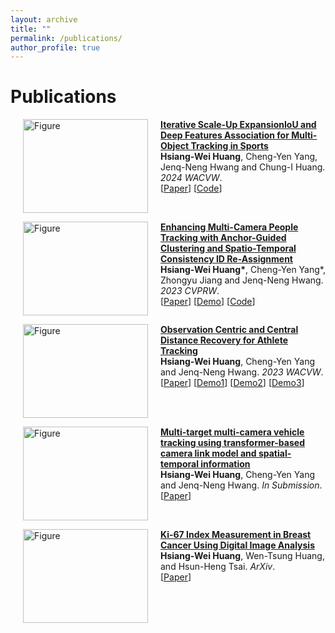 ```yaml
---
layout: archive
title: ""
permalink: /publications/
author_profile: true
---
```


# <i class="fa fa-fw fa-copy"></i> Publications #

<!-- ## Conference Paper ## -->

<p>
<a href="http://hsiangwei0903.github.io/publications/sports2"><img src="https://hsiangwei0903.github.io/images/sports2.jpg?raw=true" alt="Figure" style="width: 200px; height: 150px" hspace="20" align="left"/></a>
<b><a href="http://hsiangwei0903.github.io/publications/sports2">Iterative Scale-Up ExpansionIoU and Deep Features Association for Multi-Object Tracking in Sports</a></b><br> 
<b>Hsiang-Wei Huang</b>, Cheng-Yen Yang, Jenq-Neng Hwang and Chung-I Huang. <i>2024 WACVW</i>.<br>
[<a href="https://arxiv.org/abs/2306.13074">Paper</a>]
[<a href="https://github.com/hsiangwei0903/Deep-EIoU">Code</a>]
<br clear="left">
</p>

<p>
<a href="http://hsiangwei0903.github.io/publications/mcmp"><img src="https://hsiangwei0903.github.io/images/mcmp.jpg?raw=true" alt="Figure" style="width: 200px; height: 150px" hspace="20" align="left"/></a>
<b><a href="http://hsiangwei0903.github.io/publications/mcmp">Enhancing Multi-Camera People Tracking with
Anchor-Guided Clustering and Spatio-Temporal Consistency ID Re-Assignment</a></b><br> 
<b>Hsiang-Wei Huang*</b>, Cheng-Yen Yang*, Zhongyu Jiang and Jenq-Neng Hwang. <i>2023 CVPRW</i>.<br>
[<a href="https://openaccess.thecvf.com/content/CVPR2023W/AICity/papers/Huang_Enhancing_Multi-Camera_People_Tracking_With_Anchor-Guided_Clustering_and_Spatio-Temporal_Consistency_CVPRW_2023_paper.pdf">Paper</a>]
[<a href="https://youtu.be/0oLuCO-_ZNA">Demo</a>]
[<a href="https://github.com/ipl-uw/AIC23_Track1_UWIPL_ETRI">Code</a>]
<br clear="left">
</p>

<p>
<a href="http://hsiangwei0903.github.io/publications/sports"><img src="https://hsiangwei0903.github.io/images/sportsmot.JPG?raw=true" alt="Figure" style="width: 200px; height: 150px" hspace="20" align="left"/></a>
<b><a href="http://hsiangwei0903.github.io/publications/sports">Observation Centric and Central Distance Recovery for Athlete Tracking</a></b><br> 
<b>Hsiang-Wei Huang</b>, Cheng-Yen Yang and Jenq-Neng Hwang. <i>2023 WACVW</i>.<br>
[<a href="https://openaccess.thecvf.com/content/WACV2023W/CV4WS/papers/Huang_Observation_Centric_and_Central_Distance_Recovery_for_Athlete_Tracking_WACVW_2023_paper.pdf">Paper</a>]
[<a href="https://www.youtube.com/watch?v=e6ujJtjKVQk">Demo1</a>]
[<a href="https://www.youtube.com/watch?v=WuHNBSd0VD4">Demo2</a>]
[<a href="https://www.youtube.com/watch?v=1HcOVbvTbB4">Demo3</a>]
<br clear="left">
</p>

<p>
<a href="http://hsiangwei0903.github.io/publications/mtmc_vehicle"><img src="https://hsiangwei0903.github.io/images/aic.jpg?raw=true" alt="Figure" style="width: 200px; height: 150px" hspace="20" align="left"/></a>
<b><a href="http://hsiangwei0903.github.io/publications/mtmc_vehicle">Multi-target multi-camera vehicle tracking using transformer-based camera link model and spatial-temporal information</a></b><br> 
<b>Hsiang-Wei Huang</b>, Cheng-Yen Yang and Jenq-Neng Hwang. <i>In Submission</i>.<br>
[<a href="https://arxiv.org/abs/2301.07805">Paper</a>]
<br clear="left">
</p>

<p>
<a href="http://hsiangwei0903.github.io/publications/ki67"><img src="https://hsiangwei0903.github.io/images/ki67.jpg?raw=true" alt="Figure" style="width: 200px; height: 150px" hspace="20" align="left"/></a>
<b><a href="http://hsiangwei0903.github.io/publications/ki67">Ki-67 Index Measurement in Breast Cancer Using Digital Image Analysis</a></b><br> 
<b>Hsiang-Wei Huang</b>, Wen-Tsung Huang, and Hsun-Heng Tsai. <i>ArXiv</i>.<br>
[<a href="https://arxiv.org/abs/2209.13155">Paper</a>]
<br clear="left">
</p>
